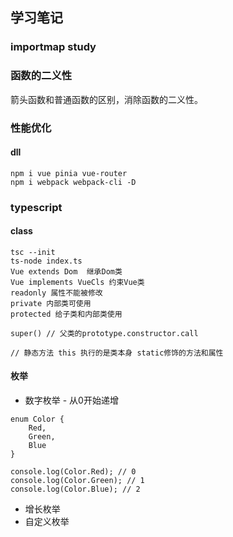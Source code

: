 ## 学习笔记
### importmap study
### 函数的二义性
箭头函数和普通函数的区别，消除函数的二义性。

### 性能优化
#### dll

```
npm i vue pinia vue-router
npm i webpack webpack-cli -D
```

### typescript
#### class

```
tsc --init
ts-node index.ts
Vue extends Dom  继承Dom类
Vue implements VueCls 约束Vue类
readonly 属性不能被修改
private 内部类可使用
protected 给子类和内部类使用

super() // 父类的prototype.constructor.call

// 静态方法 this 执行的是类本身 static修饰的方法和属性
```

#### 枚举
- 数字枚举 - 从0开始递增
```
enum Color {
    Red,
    Green,
    Blue
}

console.log(Color.Red); // 0
console.log(Color.Green); // 1
console.log(Color.Blue); // 2
```
- 增长枚举
- 自定义枚举


